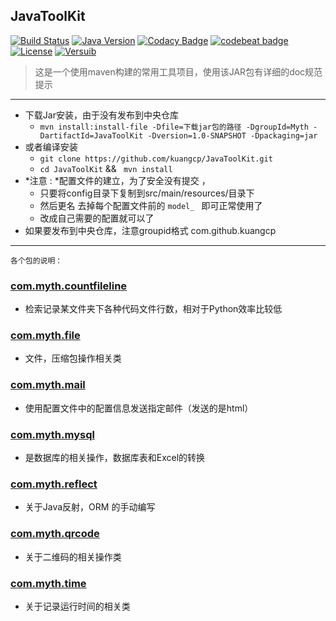 ## JavaToolKit
[![Build Status](https://travis-ci.org/Kuangcp/JavaToolKit.svg?branch=master)](https://travis-ci.org/Kuangcp/JavaToolKit)
[![Java Version](https://img.shields.io/badge/Java-JRE%208-red.svg)](https://www.java.com/download/)
[![Codacy Badge](https://api.codacy.com/project/badge/Grade/a98ea20e4ff64eee90c43ac2a480e9a8)](https://www.codacy.com/app/Kuangcp/JavaToolKit?utm_source=github.com&amp;utm_medium=referral&amp;utm_content=Kuangcp/JavaToolKit&amp;utm_campaign=Badge_Grade)
[![codebeat badge](https://codebeat.co/badges/9ff07ca0-4c34-448d-a594-507fd9d34ec6)](https://codebeat.co/projects/github-com-kuangcp-javatoolkit-master)
[![License](https://img.shields.io/badge/license-MIT-brightgreen.svg)](LICENSE.md) 
[![Versuib](https://img.shields.io/github/tag/Kuangcp/JavaToolKit.svg)](https://github.com/Kuangcp/JavaToolKit/releases)

> 这是一个使用maven构建的常用工具项目，使用该JAR包有详细的doc规范提示
**********************************
- 下载Jar安装，由于没有发布到中央仓库
    - `mvn install:install-file -Dfile=下载jar包的路径 -DgroupId=Myth -DartifactId=JavaToolKit -Dversion=1.0-SNAPSHOT -Dpackaging=jar`
- 或者编译安装
    - `git clone https://github.com/kuangcp/JavaToolKit.git`
    - `cd JavaToolKit` && ` mvn install`
- *注意 : *配置文件的建立，为了安全没有提交 ，
    - 只要将config目录下复制到src/main/resources/目录下
    - 然后更名 去掉每个配置文件前的 `model_ ` 即可正常使用了
    - 改成自己需要的配置就可以了
- 如果要发布到中央仓库，注意groupid格式 com.github.kuangcp
****************************************
`各个包的说明：`

### [com.myth.countfileline](https://github.com/Kuangcp/JavaToolKit/tree/master/src/main/java/com/myth/countfileline)
-  检索记录某文件夹下各种代码文件行数，相对于Python效率比较低

### [com.myth.file](https://github.com/Kuangcp/JavaToolKit/tree/master/src/main/java/com/myth/file)
-  文件，压缩包操作相关类

### [com.myth.mail](https://github.com/Kuangcp/JavaToolKit/tree/master/src/main/java/com/myth/mail)
-  使用配置文件中的配置信息发送指定邮件（发送的是html）

### [com.myth.mysql ](https://github.com/Kuangcp/JavaToolKit/tree/master/src/main/java/com/myth/mysql)
-  是数据库的相关操作，数据库表和Excel的转换

### [com.myth.reflect](https://github.com/Kuangcp/JavaToolKit/tree/master/src/main/java/com/myth/reflect)
- 关于Java反射，ORM 的手动编写

### [com.myth.qrcode](https://github.com/Kuangcp/JavaToolKit/tree/master/src/main/java/com/myth/qrcode)
- 关于二维码的相关操作类

### [com.myth.time](https://github.com/Kuangcp/JavaToolKit/tree/master/src/main/java/com/myth/time)
- 关于记录运行时间的相关类


